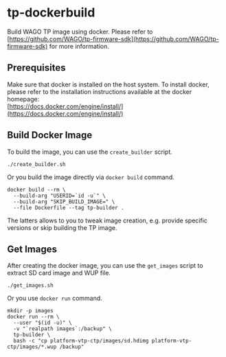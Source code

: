 # tp-dockerbuild

Build WAGO TP image using docker.
Please refer to [https://github.com/WAGO/tp-firmware-sdk](https://github.com/WAGO/tp-firmware-sdk) for more information.

## Prerequisites

Make sure that docker is installed on the host system.
To install docker, please refer to the installation instructions available at the docker homepage:  
[https://docs.docker.com/engine/install/](https://docs.docker.com/engine/install/)

## Build Docker Image

To build the image, you can use the `create_builder` script.

    ./create_builder.sh

Or you build the image directly via `docker build` command.

    docker build --rm \
      --build-arg "USERID=`id -u`" \
      --build-arg "SKIP_BUILD_IMAGE=" \
      --file Dockerfile --tag tp-builder .

The latters allows to you to tweak image creation,
e.g. provide specific versions or skip building the TP image.

## Get Images

After creating the docker image, you can use the `get_images` script to extract SD card image and WUP file.

    ./get_images.sh

Or you use `docker run` command.

    mkdir -p images
    docker run --rm \
      --user "$(id -u)" \
      -v "`realpath images`:/backup" \
      tp-builder \
      bash -c "cp platform-vtp-ctp/images/sd.hdimg platform-vtp-ctp/images/*.wup /backup"
